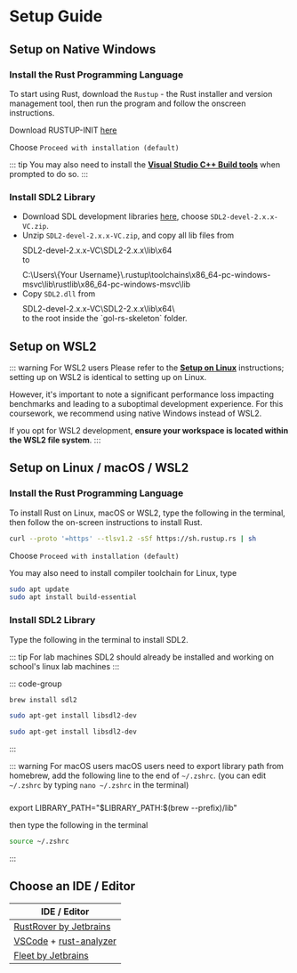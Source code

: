 # Setup Guide

## Setup on Native Windows

### Install the Rust Programming Language

To start using Rust, download the `Rustup` - the Rust installer and version management tool, then run the program and follow the onscreen instructions.

Download RUSTUP-INIT [here](https://www.rust-lang.org/learn/get-started)

Choose `Proceed with installation (default)`

::: tip
You may also need to install the [**Visual Studio C++ Build tools**](https://visualstudio.microsoft.com/visual-cpp-build-tools/) when prompted to do so.
:::

### Install SDL2 Library

- Download SDL development libraries [here](https://github.com/libsdl-org/SDL/releases/latest),
choose `SDL2-devel-2.x.x-VC.zip`.
- Unzip `SDL2-devel-2.x.x-VC.zip`, and copy all lib files from
    <div class="info custom-block" style="padding-top: 10px">
    SDL2-devel-2.x.x-VC\SDL2-2.x.x\lib\x64
    </div>
    to
    <div class="info custom-block" style="padding-top: 10px">
    C:\Users\{Your Username}\.rustup\toolchains\x86_64-pc-windows-msvc\lib\rustlib\x86_64-pc-windows-msvc\lib
    </div>
- Copy `SDL2.dll` from
  <div class="info custom-block" style="padding-top: 10px">
    SDL2-devel-2.x.x-VC\SDL2-2.x.x\lib\x64\
    </div>
    to the root inside the `gol-rs-skeleton` folder.

## Setup on WSL2
::: warning For WSL2 users
Please refer to the [**Setup on Linux**](#setup-on-linux-macos-wsl2) instructions; setting up on WSL2 is identical to setting up on Linux.

However, it's important to note a significant performance loss impacting benchmarks and leading to a suboptimal development experience. For this coursework, we recommend using native Windows instead of WSL2.

If you opt for WSL2 development, **ensure your workspace is located within the WSL2 file system**.
:::

## Setup on Linux / macOS / WSL2

### Install the Rust Programming Language

To install Rust on Linux, macOS or WSL2, type the following in the terminal, then follow the on-screen instructions to install Rust.

```bash
curl --proto '=https' --tlsv1.2 -sSf https://sh.rustup.rs | sh
```

Choose `Proceed with installation (default)`

You may also need to install compiler toolchain for Linux, type

```bash
sudo apt update
sudo apt install build-essential
```

### Install SDL2 Library

Type the following in the terminal to install SDL2.

::: tip For lab machines
SDL2 should already be installed and working on school's linux lab machines
:::

::: code-group

```sh [macOS]
brew install sdl2
```

```sh [Ubuntu]
sudo apt-get install libsdl2-dev
```

```sh [WSL2]
sudo apt-get install libsdl2-dev
```

:::

::: warning For macOS users
macOS users need to export library path from homebrew, add the following line to the end of `~/.zshrc`.
(you can edit `~/.zshrc` by typing `nano ~/.zshrc` in the terminal)

<div class="info custom-block" style="padding-top: 10px">
export LIBRARY_PATH="$LIBRARY_PATH:$(brew --prefix)/lib"
</div>

then type the following in the terminal

``` bash
source ~/.zshrc
```

:::

## Choose an IDE / Editor

|   IDE / Editor      |
| ------------- |
| [RustRover by Jetbrains](https://www.jetbrains.com/rust/) |
| [VSCode](https://code.visualstudio.com/) + [rust-analyzer](https://marketplace.visualstudio.com/items?itemName=rust-lang.rust-analyzer)      |
| [Fleet by Jetbrains](https://www.jetbrains.com/fleet/) |
